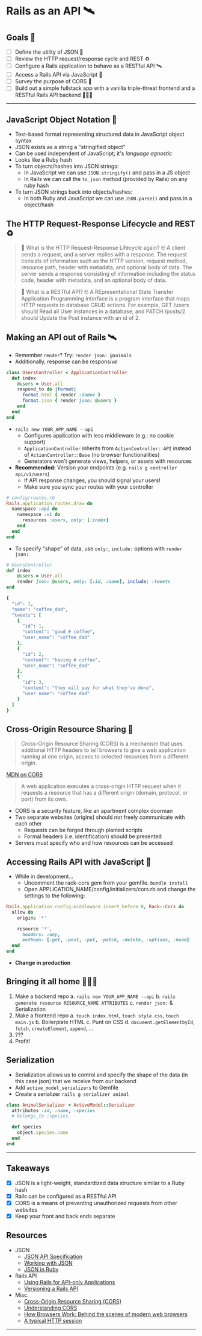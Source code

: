 # Rails as an API 🛰

## Goals 🍲

- [ ] Define the utility of JSON 🧱
- [ ] Review the HTTP request/response cycle and REST ♻️
- [ ] Configure a Rails application to behave as a RESTful API 🛰
- [ ] Access a Rails API via JavaScript 📡
- [ ] Survey the purpose of CORS 🤝
- [ ] Build out a simple fullstack app with a vanilla triple-threat frontend and a RESTful Rails API backend 💁🏻‍♀️

---

## JavaScript Object Notation 🧱

- Text-based format representing structured data in JavaScript object syntax
- JSON exists as a string a "stringified object"
- Can be used independent of JavaScript; it's _language agnostic_
- Looks like a Ruby hash
- To turn objects/hashes into JSON strings:
  - In JavaScript we can use `JSON.stringify()` and pass in a JS object
  - In Rails we can call the `to_json` method (provided by Rails) on any ruby hash
- To turn JSON strings back into objects/hashes:
  - In both Ruby and JavaScript we can use `JSON.parse()` and pass in a object/hash

## The HTTP Request-Response Lifecycle and REST ♻️

> 🤔 What is the HTTP Request-Response Lifecycle again?
> 🤓 A client sends a request, and a server replies with a response. The request consists of information such as the HTTP version, request method, resource path, header with metadata, and optional body of data. The server sends a response consisting of information including the status code, header with metadata, and an optional body of data.

> 🤔 What is a RESTful API?
> 🤓 A REpresentational State Transfer Application Programming Interface is a program interface that maps HTTP requests to database CRUD actions. For example, GET /users should Read all User instances in a database, and PATCH /posts/2 should Update the Post instance with an id of 2.

## Making an API out of Rails 🛰

- Remember `render`? Try: `render json: @animals`
- Additionally, response can be respons*ive*

```ruby
class UsersController < ApplicationController
  def index
    @users = User.all
    respond_to do |format|
      format.html { render :index }
      format.json { render json: @users }
    end
  end
end
```

- `rails new YOUR_APP_NAME --api`
  - Configures application with less middleware (e.g.: no cookie support)
  - `ApplicationController` inherits from `ActionController::API` instead of `ActionController::Base` (no browser functionalities)
  - Generators won't generate views, helpers, or assets with resources
- **Recommended:** Version your endpoints (e.g. `rails g controller api/v1/users`)
  - If API response changes, you should signal your users!
  - Make sure you sync your routes with your controller

```ruby
# config/routes.rb
Rails.application.routes.draw do
  namespace :api do
    namespace :v1 do
      resources :users, only: [:index]
    end
  end
end
```

- To specify "shape" of data, use `only:`, `include:` options with `render json:`

```ruby
# UsersController
def index
    @users = User.all
    render json: @users, only: [:id, :name], include: :tweets
end

{
  "id": 1,
  "name": "coffee_dad",
  "tweets": [
    {
      "id": 1,
      "content": "good # coffee",
      "user_name": "coffee_dad"
    },
    {
      "id": 2,
      "content": "having # coffee",
      "user_name": "coffee_dad"
    },
    {
      "id": 3,
      "content": "they will pay for what they've done",
      "user_name": "coffee_dad"
    }
  ]
}
```

## Cross-Origin Resource Sharing 🤝

> Cross-Origin Resource Sharing (CORS) is a mechanism that uses additional HTTP headers to tell browsers to give a web application running at one origin, access to selected resources from a different origin.

[MDN on CORS](https://developer.mozilla.org/en-US/docs/Web/HTTP/CORS)

> A web application executes a cross-origin HTTP request when it requests a resource that has a different origin (domain, protocol, or port) from its own.

- CORS is a security feature, like an apartment complex doorman
- Two separate websites (origins) should not freely communicate with each other
  - Requests can be forged through planted scripts
  - Formal headers (i.e. identification) should be presented
- Servers must specify who and how resources can be accessed

## Accessing Rails API with JavaScript 📡

- While in development...
  - Uncomment the rack-cors gem from your gemfile. `bundle install`
  - Open APPLICATION_NAME/config/initializers/cors.rb and change the settings to the following:

```ruby
Rails.application.config.middleware.insert_before 0, Rack::Cors do
  allow do
    origins '*'

    resource '*',
      headers: :any,
      methods: [:get, :post, :put, :patch, :delete, :options, :head]
  end
end
```

- **Change in production**


## Bringing it all home 💁🏻‍♀️

1. Make a backend repo
   a. `rails new YOUR_APP_NAME --api`
   b. `rails generate resource RESOURCE_NAME ATTRIBUTES`
   c. `render json:` & Serialization
2. Make a frontend repo
   a. `touch index.html`, `touch style.css`, `touch main.js`
   b. Boilerplate HTML
   c. Punt on CSS
   d. `document.getElementbyId`, `fetch`, `createElement`, `append`, ...
3. ???
4. Profit!

## Serialization

- Serialization allows us to control and specify the shape of the data (in this case json) that we receive from our backend
- Add `active_model_serializers` to Gemfile
- Create a serializer `rails g serializer animal`

```ruby
class AnimalSerializer < ActiveModel::Serializer
  attributes :id, :name, :species
  # belongs_to :species

  def species
    object.species.name
  end
end
```

---

## Takeaways

- [x] JSON is a light-weight, standardized data structure similar to a Ruby hash
- [x] Rails can be configured as a RESTful API
- [x] CORS is a means of preventing unauthorized requests from other websites
- [x] Keep your front and back ends separate

## Resources

- JSON
  - [JSON API Specification](https://jsonapi.org/)
  - [Working with JSON](https://developer.mozilla.org/en-US/docs/Learn/JavaScript/Objects/JSON)
  - [JSON in Ruby](https://ruby-doc.org/stdlib-2.6.5/libdoc/json/rdoc/JSON.html)
- Rails API
  - [Using Rails for API-only Applications](https://guides.rubyonrails.org/api_app.html)
  - [Versioning a Rails API](https://chriskottom.com/blog/2017/04/versioning-a-rails-api/)
- Misc.
  - [Cross-Origin Resource Sharing (CORS)](https://developer.mozilla.org/en-US/docs/Web/HTTP/CORS)
  - [Understanding CORS](https://medium.com/@baphemot/understanding-cors-18ad6b478e2b)
  - [How Browsers Work: Behind the scenes of modern web browsers](https://www.html5rocks.com/en/tutorials/internals/howbrowserswork/)
  - [A typical HTTP session](https://developer.mozilla.org/en-US/docs/Web/HTTP/Session)

---
